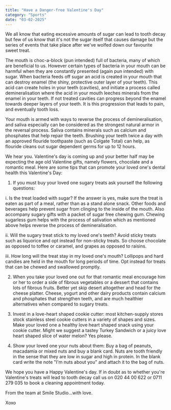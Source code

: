 ```yaml
---
title: "Have a Danger-free Valentine's Day"
category: "Sports"
date: "03-02-2025"
---
```


We all know that eating excessive amounts of sugar can lead to tooth decay but few of us know that it's not the sugar itself that causes damage but the series of events that take place after we've wolfed down our favourite sweet treat.

The mouth is choc-a-block (pun intended) full of bacteria, many of which are beneficial to us. However certain types of bacteria in your mouth can be harmful when they are constantly presented (again pun intended) with sugar. When bacteria feeds off sugar an acid is created in your mouth that can destroy enamel (the shiny, protective outer layer of your teeth). This acid can create holes in your teeth (cavities), and initiate a process called demineralisation where the acid in your mouth leeches minerals from the enamel in your teeth. If not treated cavities can progress beyond the enamel towards deeper layers of your teeth. It is this progression that leads to pain, and eventually tooth loss.

Your mouth is armed with ways to reverse the process of demineralisation, and saliva especially can be considered as the strongest natural armor in the reversal process. Saliva contains minerals such as calcium and phosphates that help repair the teeth. Brushing your teeth twice a day with an approved flouride toothpaste (such as Colgate Total) can help, as flouride cleans out sugar dependent germs for up to 12 hours. 

We hear you. Valentine's day is coming up and your better half may be expecting the age old Valentine gifts, namely flowers, chocolate and a romantic meal. Here are some tips that can promote your loved one's dental health this Valentine's Day:

1. If you must buy your loved one sugary treats ask yourself the following questions:

i. Is the treat loaded with sugar? If the answer is yes, make sure the treat is eaten as part of a meal, rather than as a stand alone snack. Other foods and beverages help prevent sugar from clinging to the inside of the mouth. Also accompany sugary gifts with a packet of sugar free chewing gum. Chewing sugarless gum helps with the process of salivation which as mentioned above helps reverse the process of demineralisation.

ii. Will the sugary treat stick to my loved one's teeth? Avoid sticky treats such as liquorice and opt instead for non-sticky treats. So choose chocolate as opposed to toffee or caramel, and grapes as opposed to raisins. 

iii. How long will the treat stay in my loved one's mouth?  Lollipops and hard candies are held in the mouth for long periods of time. Opt instead for treats that can be chewed and swallowed promptly.

2. When you take your loved one out for that romantic meal encourage him or her to order a side of fibrous vegetables or a dessert that contains lots of fibrous fruits. Better yet skip desert altogether and head for the cheese platter. Cheese, yogurt and other dairy products contain calcium and phosphates that strengthen teeth, and are much healthier alternatives when compared to sugary treats.

3. Invest in a love-heart shaped cookie cutter: most kitchen-supply stores stock stainless steel cookie cutters in a variety of shapes and sizes. Make your loved one a healthy love heart shaped snack using your cookie cutter. Might we suggest a tastey Turkey Sandwich or a juicy love heart shaped slice of water melon? Yes please. 

4. Show your loved one your nuts about them: Buy a bag of peanuts, macadamia or mixed nuts and buy a blank card. Nuts are tooth friendly in the sense that they are low in sugar and high in protein. In the blank card write the note "I'm nuts about you" and attach it to the bag of nuts.

We hope you have a Happy Valentine's day. If in doubt as to whether you're Valentine's treats will lead to tooth decay call us on 020 44 00 622 or 0711 279 035 to book a cleaning appointment today.

From the team at Smile Studio...with love. 

Xoxo

 